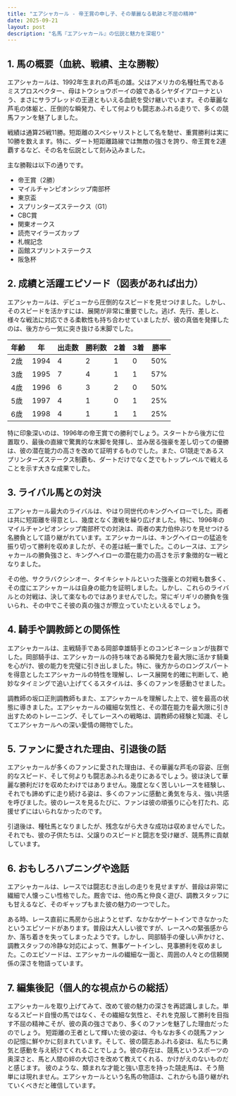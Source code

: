 ```yaml
---
title: "エアシャカール - 帝王賞の申し子、その華麗なる軌跡と不屈の精神"
date: 2025-09-21
layout: post
description: "名馬『エアシャカール』の伝説と魅力を深堀り"
---
```


## 1. 馬の概要（血統、戦績、主な勝鞍）

エアシャカールは、1992年生まれの芦毛の雄。父はアメリカの名種牡馬であるミスプロスペクター、母はトウショウボーイの娘であるシヤダイアローナという、まさにサラブレッドの王道ともいえる血統を受け継いでいます。その華麗な芦毛の体躯と、圧倒的な瞬発力、そして何よりも闘志あふれる走りで、多くの競馬ファンを魅了しました。

戦績は通算25戦11勝。短距離のスペシャリストとして名を馳せ、重賞勝利は実に10勝を数えます。特に、ダート短距離路線では無敵の強さを誇り、帝王賞を2連覇するなど、その名を伝説として刻み込みました。

主な勝鞍は以下の通りです。

* 帝王賞（2勝）
* マイルチャンピオンシップ南部杯
* 東京盃
* スプリンターズステークス（G1）
* CBC賞
* 関東オークス
* 読売マイラーズカップ
* 札幌記念
* 函館スプリントステークス
* 阪急杯


## 2. 成績と活躍エピソード（図表があれば出力）

エアシャカールは、デビューから圧倒的なスピードを見せつけました。しかし、そのスピードを活かすには、展開が非常に重要でした。逃げ、先行、差しと、様々な戦法に対応できる柔軟性も持ち合わせていましたが、彼の真価を発揮したのは、後方から一気に突き抜ける末脚でした。

| 年齢 | 年 | 出走数 | 勝利数 | 2着 | 3着 | 勝率 |
|---|---|---|---|---|---|---|
| 2歳 | 1994 | 4 | 2 | 1 | 0 | 50% |
| 3歳 | 1995 | 7 | 4 | 1 | 1 | 57% |
| 4歳 | 1996 | 6 | 3 | 2 | 0 | 50% |
| 5歳 | 1997 | 4 | 1 | 0 | 1 | 25% |
| 6歳 | 1998 | 4 | 1 | 1 | 1 | 25% |


特に印象深いのは、1996年の帝王賞での勝利でしょう。スタートから後方に位置取り、最後の直線で驚異的な末脚を発揮し、並み居る強豪を差し切っての優勝は、彼の潜在能力の高さを改めて証明するものでした。また、G1競走であるスプリンターズステークス制覇も、ダートだけでなく芝でもトップレベルで戦えることを示す大きな成果でした。


## 3. ライバル馬との対決

エアシャカール最大のライバルは、やはり同世代のキングヘイローでした。両者は共に短距離を得意とし、幾度となく激戦を繰り広げました。特に、1996年のマイルチャンピオンシップ南部杯での対決は、両者の実力伯仲ぶりを見せつける名勝負として語り継がれています。エアシャカールは、キングヘイローの猛追を振り切って勝利を収めましたが、その差は紙一重でした。このレースは、エアシャカールの勝負強さと、キングヘイローの潜在能力の高さを示す象徴的な一戦となりました。

その他、サクラバクシンオー、タイキシャトルといった強豪との対戦も数多く、その度にエアシャカールは自身の能力を証明しました。しかし、これらのライバルとの対戦は、決して楽なものではありませんでした。常にギリギリの勝負を強いられ、その中でこそ彼の真の強さが際立っていたといえるでしょう。


## 4. 騎手や調教師との関係性

エアシャカールは、主戦騎手である岡部幸雄騎手とのコンビネーションが抜群でした。岡部騎手は、エアシャカールの持ち味である瞬発力を最大限に活かす騎乗を心がけ、彼の能力を完璧に引き出しました。特に、後方からのロングスパートを得意としたエアシャカールの特性を理解し、レース展開を的確に判断して、絶妙なタイミングで追い上げてくるスタイルは、多くのファンを感動させました。

調教師の坂口正則調教師もまた、エアシャカールを理解した上で、彼を最高の状態に導きました。エアシャカールの繊細な気性と、その潜在能力を最大限に引き出すためのトレーニング、そしてレースへの戦略は、調教師の経験と知識、そしてエアシャカールへの深い愛情の賜物でした。


## 5. ファンに愛された理由、引退後の話

エアシャカールが多くのファンに愛された理由は、その華麗な芦毛の容姿、圧倒的なスピード、そして何よりも闘志あふれる走りにあるでしょう。彼は決して華麗な勝利だけを収めたわけではありません。幾度となく苦しいレースを経験し、それでも諦めずに走り続ける姿は、多くのファンに感動と勇気を与え、強い共感を呼びました。彼のレースを見るたびに、ファンは彼の頑張りに心を打たれ、応援せずにはいられなかったのです。

引退後は、種牡馬となりましたが、残念ながら大きな成功は収めませんでした。それでも、彼の子供たちは、父譲りのスピードと闘志を受け継ぎ、競馬界に貢献しています。


## 6. おもしろハプニングや逸話

エアシャカールは、レースでは闘志むき出しの走りを見せますが、普段は非常に繊細で人懐っこい性格でした。厩舎では、他の馬と仲良く遊び、調教スタッフにも甘えるなど、そのギャップもまた彼の魅力の一つでした。

ある時、レース直前に馬房から出ようとせず、なかなかゲートインできなかったというエピソードがあります。普段は大人しい彼ですが、レースへの緊張感からか、落ち着きを失ってしまったようです。しかし、岡部騎手の優しい声かけと、調教スタッフの冷静な対応によって、無事ゲートインし、見事勝利を収めました。このエピソードは、エアシャカールの繊細な一面と、周囲の人々との信頼関係の深さを物語っています。


## 7. 編集後記（個人的な視点からの総括）

エアシャカールを取り上げてみて、改めて彼の魅力の深さを再認識しました。単なるスピード自慢の馬ではなく、その繊細な気性と、それを克服して勝利を目指す不屈の精神こそが、彼の真の強さであり、多くのファンを魅了した理由だったのでしょう。  短距離の王者として輝いた彼の姿は、今もなお多くの競馬ファンの記憶に鮮やかに刻まれています。そして、彼の闘志あふれる姿は、私たちに勇気と感動を与え続けてくれることでしょう。彼の存在は、競馬というスポーツの奥深さと、馬と人間の絆の大切さを改めて教えてくれる、かけがえのないものだと感じます。  彼のような、類まれな才能と強い意志を持った競走馬は、そう簡単には現れません。エアシャカールという名馬の物語は、これからも語り継がれていくべきだと確信しています。
